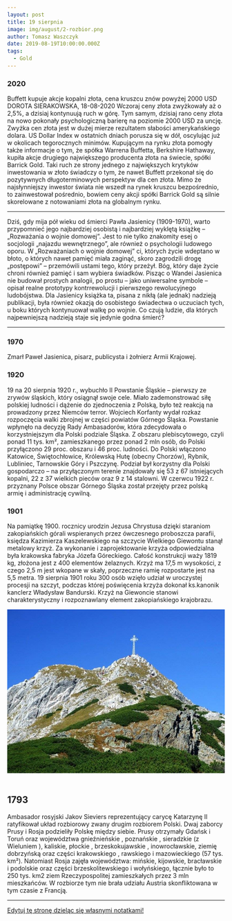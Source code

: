 ```yaml
---
layout: post
title: 19 sierpnia
image: img/august/2-rozbior.png
author: Tomasz Waszczyk
date: 2019-08-19T10:00:00.000Z
tags:
  - Gold
---
```


### 2020

Buffett kupuje akcje kopalni złota, cena kruszcu znów powyżej 2000 USD
DOROTA SIERAKOWSKA, 18-08-2020
Wczoraj ceny złota zwyżkowały aż o 2,5%, a dzisiaj kontynuują ruch w górę. Tym samym, dzisiaj rano ceny złota na nowo pokonały psychologiczną barierę na poziomie 2000 USD za uncję.
Zwyżka cen złota jest w dużej mierze rezultatem słabości amerykańskiego dolara. US Dollar Index w ostatnich dniach porusza się w dół, oscylując już w okolicach tegorocznych minimów.
Kupującym na rynku złota pomogły także informacje o tym, że spółka Warrena Buffetta, Berkshire Hathaway, kupiła akcje drugiego największego producenta złota na świecie, spółki Barrick Gold. Taki ruch ze strony jednego z największych krytyków inwestowania w złoto świadczy o tym, że nawet Buffett przekonał się do pozytywnych długoterminowych perspektyw dla cen złota. Mimo że najsłynniejszy inwestor świata nie wszedł na rynek kruszcu bezpośrednio, to zainwestował pośrednio, bowiem ceny akcji spółki Barrick Gold są silnie skorelowane z notowaniami złota na globalnym rynku.

---

Dziś, gdy mija pół wieku od śmierci Pawła Jasienicy (1909-1970), warto przypomnieć jego najbardziej osobistą i najbardziej wyklętą książkę – „Rozważania o wojnie domowej”. Jest to nie tylko znakomity esej o socjologii „najazdu wewnętrznego”, ale również o psychologii ludowego oporu.
W „Rozważaniach o wojnie domowej” ci, których życie wdeptano w błoto, o których nawet pamięć miała zaginąć, skoro zagrodzili drogę „postępowi” – przemówili ustami tego, który przeżył. Bóg, który daje życie chroni również pamięć i sam wybiera świadków.
Pisząc o Wandei Jasienica nie budował prostych analogii, po prostu – jako uniwersalne symbole – opisał realne prototypy kontrrewolucji i pierwszego rewolucyjnego ludobójstwa. Dla Jasienicy książka ta, pisana z nikłą (ale jednak) nadzieją publikacji, była również okazją do osobistego świadectwa o uczuciach tych, u boku których kontynuował walkę po wojnie. Co czują ludzie, dla których najpewniejszą nadzieją staje się jedynie godna śmierć?

---

### 1970

Zmarł Paweł Jasienica, pisarz, publicysta i żołnierz Armii Krajowej.

### 1920

19 na 20 sierpnia 1920 r., wybuchło II Powstanie Śląskie – pierwszy ze zrywów śląskich, który osiągnął swoje cele. Miało zademonstrować siłę polskiej ludności i dążenie do zjednoczenia z Polską, było też reakcją na prowadzony przez Niemców terror. Wojciech Korfanty wydał rozkaz rozpoczęcia walki zbrojnej w części powiatów Górnego Śląska.
Powstanie wpłynęło na decyzję Rady Ambasadorów, która zdecydowała o korzystniejszym dla Polski podziale Śląska. Z obszaru plebiscytowego, czyli ponad 11 tys. km², zamieszkanego przez ponad 2 mln osób, do Polski przyłączono 29 proc. obszaru i 46 proc. ludności. Do Polski włączono Katowice, Świętochłowice, Królewską Hutę (obecny Chorzów), Rybnik, Lubliniec, Tarnowskie Góry i Pszczynę. Podział był korzystny dla Polski gospodarczo – na przyłączonym terenie znajdowały się 53 z 67 istniejących kopalni, 22 z 37 wielkich pieców oraz 9 z 14 stalowni. W czerwcu 1922 r. przyznany Polsce obszar Górnego Śląska został przejęty przez polską armię i administrację cywilną.

### 1901

Na pamiątkę 1900. rocznicy urodzin Jezusa Chrystusa dzięki staraniom zakopiańskich górali wspieranych przez ówczesnego proboszcza parafii, księdza Kazimierza Kaszelewskiego na szczycie Wielkiego Giewontu stanął metalowy krzyż. Za wykonanie i zaprojektowanie krzyża odpowiedzialna była krakowska fabryka Józefa Góreckiego. Całość konstrukcji waży 1819 kg, złożona jest z 400 elementów żelaznych. Krzyż ma 17,5 m wysokości, z czego 2,5 m jest wkopane w skały, poprzeczne ramię rozpostarte jest na 5,5 metra. 19 sierpnia 1901 roku 300 osób wzięło udział w uroczystej procesji na szczyt, podczas której poświęcenia krzyża dokonał ks.kanonik kanclerz Władysław Bandurski. Krzyż na Giewoncie stanowi charakterystyczny i rozpoznawlany element zakopiańskiego krajobrazu.

<img src="./img/august/giewont.jpg"><br><br>

## 1793

Ambasador rosyjski Jakov Sieviers reprezentujący carycę Katarzynę II ratyfikował układ rozbiorowy zwany drugim rozbiorem Polski.
Dwaj zaborcy Prusy i Rosja podzieliły Polskę między siebie.
Prusy otrzymały Gdańsk i Toruń oraz
województwa gnieźnieńskie , poznańskie ,
sieradzkie (z Wieluniem ), kaliskie, płockie ,
brzeskokujawskie , inowrocławskie, ziemię
dobrzyńską oraz części krakowskiego ,
rawskiego i mazowieckiego (57 tys. km²). Natomiast Rosja zajęła województwa: mińskie, kijowskie, bracławskie i podolskie oraz części brzeskolitewskiego i wołyńskiego, łącznie było to 250 tys. km2 ziem Rzeczypospolitej zamieszkałych przez 3 mln mieszkańców.
W rozbiorze tym nie brała udziału Austria skonfliktowana w tym czasie z Francją.

---

<a href="https://github.com/TomaszWaszczyk/historia.waszczyk.com/edit/master/src/content/august-19.md" target="_blank">Edytuj tę stronę dzieląc się własnymi notatkami!</a>
